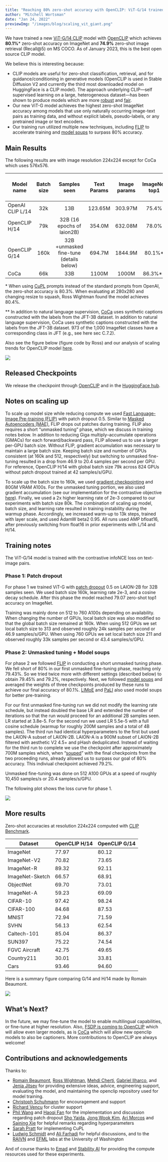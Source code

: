 ```yaml
---
title: "Reaching 80% zero-shot accuracy with OpenCLIP: ViT-G/14 trained on LAION-2B"
author: "Mitchell Wortsman"
date: "Jan 24, 2022"
previewImg: "/images/blog/scaling_vit_giant.png"
---
```


We have trained a new [ViT-G/14 CLIP](https://huggingface.co/laion/CLIP-ViT-bigG-14-laion2B-39B-b160k) model with [OpenCLIP](https://github.com/mlfoundations/open_clip) which achieves **80.1%*** zero-shot accuracy on ImageNet and **74.9%** zero-shot image retrieval (Recall@5) on MS COCO. As of January 2023, this is the best open source CLIP model.

We believe this is interesting because:
* CLIP models are useful for zero-shot classification, retrieval, and for guidance/conditioning in generative models (OpenCLIP is used in Stable Diffusion V2 and currently the third most downloaded model on HuggingFace is a CLIP model). The approach underlying CLIP—self supervised learning on a large, heterogeneous dataset—has been shown to produce models which are more [robust](https://openai.com/blog/clip/) and [fair](https://ai.facebook.com/blog/seer-10b-better-fairer-computer-vision-through-self-supervised-learning-training-on-diverse-datasets/).
* Our new ViT-G model achieves the highest zero-shot ImageNet accuracy among models that use only naturally occurring image-text pairs as training data, and without explicit labels, pseudo-labels, or any pretrained image or text encoders.
* Our training run utilized multiple new techniques, including [FLIP](https://arxiv.org/abs/2212.00794) to accelerate training and [model soups](https://arxiv.org/abs/2203.05482) to surpass 80% accuracy.

## Main Results
The following results are with image resolution 224x224 except for CoCa which uses 576x576.

| Model name       | Batch size |               Samples seen              | Text Params | Image params | ImageNet top1 | Mscoco image retrieval at 5 | Flickr30k image retrieval at 5 |
|------------------|:----------:|:---------------------------------------:|:-----------:|:------------:|:-------------:|:---------------------------:|:------------------------------:|
| OpenAI CLIP L/14 | 32k        | 13B                                     | 123.65M     | 303.97M      | 75.4%         | 61.0%                         | 87.0%                            |
| OpenCLIP H/14    | 79k        | 32B (16 epochs of laion2B)              | 354.0M      | 632.08M      | 78.0%         | 73.4%                       | 94%                            |
| OpenCLIP G/14    | 160k       | 32B +unmasked fine-tune (details below) | 694.7M      | 1844.9M      | 80.1%*        | 74.9%                       | 94.9%                          |
| CoCa            | 66k        | 33B                                     | 1100M       | 1000M        | 86.3%**       | 74.2                        | 95.7                           |

\* When using [CuPL](https://arxiv.org/abs/2209.03320) prompts instead of the standard prompts from OpenAI, the zero-shot accuracy is 80.3%. When evaluating at 280x280 and changing resize to squash, Ross Wightman found the model achieves 80.4%.

** In addition to natural language supervision, [CoCa](https://arxiv.org/abs/2205.01917) uses synthetic captions constructed with the labels from the JFT-3B dataset. In addition to natural language supervision, CoCa uses synthetic captions constructed with the labels from the JFT-3B dataset. 973 of the 1,000 ImageNet classes have a corresponding class in JFT (e.g., see here sec C.7.2).

Also see the figure below (figure code by Ross) and our analysis of scaling trends for OpenCLIP model [here](https://arxiv.org/abs/2212.07143).

![](/images/blog/scaling_vit_giant.png)

## Released Checkpoints

We release the checkpoint through [OpenCLIP](https://github.com/mlfoundations/open_clip) and in the [HuggingFace hub](https://huggingface.co/laion/CLIP-ViT-bigG-14-laion2B-39B-b160k).

## Notes on scaling up

To scale up model size while reducing compute we used [Fast Language-Image Pre-training (FLIP)](https://arxiv.org/abs/2212.00794) with patch dropout 0.5. Similar to [Masked Autoencoders (MAE)](https://arxiv.org/abs/2111.06377), FLIP drops out patches during training. FLIP also requires a short “unmasked tuning” phase, which we discuss in training notes below. In addition to reducing Giga multiply–accumulate operations (GMACs) for each forward/backward pass, FLIP allowed us to use a larger per-GPU batch size. Without FLIP, gradient accumulation was necessary to maintain a large batch size. Keeping batch size and number of GPUs consistent (at 160k and 512, respectively) but switching to unmasked fine-tuning resulted in a drop from 46.9 to 20.4 samples per second per GPU. For reference, OpenCLIP H/14 with global batch size 79k across 824 GPUs without patch dropout trained at 42 samples/s/GPU.

To scale up the batch size to 160k, we used [gradient checkpointing](https://arxiv.org/abs/1604.06174v2) and 80GM VRAM A100s. For the unmasked tuning portion, we also used gradient accumulation (see our implementation for the contrastive objective [here](https://github.com/mlfoundations/open_clip/pull/267)). Finally, we used a 2x higher learning rate of 2e-3 compared to our experiments with batch size 80k. The combination of scaling up model, batch size, and learning rate resulted in training instability during the warmup phase. Accordingly, we increased warm-up to 13k steps, trained with layer scale, and used AdamW beta2 0.95. All runs used AMP bfloat16, after previously switching from float16 in prior experiments with L/14 and H/14.

## Training notes

The ViT-G/14 model is trained with the contrastive infoNCE loss on text-image pairs.

### Phase 1: Patch dropout

For phase 1 we trained ViT-G with [patch dropout](https://arxiv.org/abs/2212.00794) 0.5 on LAION-2B for 32B samples seen. We used batch size 160k, learning rate 2e-3, and a cosine decay schedule. After this phase the model reached 79.07 zero-shot top1 accuracy on ImageNet.

Training was mainly done on 512 to 760 A100s depending on availability. When changing the number of GPUs, local batch size was also modified so that the global batch size remained at 160k. When using 512 GPUs we set local batch size to 313 and observed roughly 24k samples per second or 46.9 samples/s/GPU. When using 760 GPUs we set local batch size 211 and observed roughly 33k samples per second or 43.4 samples/s/GPU.

### Phase 2: Unmasked tuning + Model soups

For phase 2 we followed [FLIP](https://arxiv.org/abs/2212.00794) in conducting a short unmasked tuning phase. We fell short of 80% in our first unmasked fine-tuning phase, reaching only 79.43%. So we tried twice more with different settings (described below) to obtain 79.45% and 79.2%, respectively. Next, we followed [model soups](https://arxiv.org/abs/2203.05482) and averaged the weights of three checkpoints produced by these runs to achieve our final accuracy of 80.1%. [LIMoE](https://arxiv.org/abs/2206.02770) and [PaLI](https://ai.googleblog.com/2022/09/pali-scaling-language-image-learning-in.html) also used model soups for better pre-training.

For our first unmasked fine-tuning run we did not modify the learning rate schedule, but instead doubled the base LR and extended the number of iterations so that the run would proceed for an additional 2B samples seen. LR started at 3.8e-5. For the second run we used LR 5.5e-5 with a full cosine schedule (warmup for roughly 200M samples and a total of 4B samples). The third run had identical hyperparameters to the first but used the LAION-A subset of LAION-2B. LAION-A is a 900M subset of LAION-2B filtered with aesthetic V2 4.5+ and pHash deduplicated. Instead of waiting for the third run to complete we use the checkpoint after approximately 700M samples which, when “[souped](https://arxiv.org/abs/2203.05482)” with the final checkpoints from the two proceeding runs, already allowed us to surpass our goal of 80% accuracy. This indiviual checkpoint achieved 79.2%.

Unmasked fine-tuning was done on 512 A100 GPUs at a speed of roughly 10,450 samples/s or 20.4 samples/s/GPU.

The following plot shows the loss curve for phase 1.

![](/images/blog/loss_vit_giant.png)

## More results

Zero-shot accuracies at resolution 224x224 computed with [CLIP Benchmark](https://github.com/LAION-AI/CLIP_benchmark).

| Dataset         | OpenCLIP H/14 | OpenCLIP G/14 |
|-----------------|---------------|---------------|
| ImageNet        | 77.97         | 80.12         |
| ImageNet-V2     | 70.82         | 73.65         |
| ImageNet-R      | 89.32         | 92.11         |
| ImageNet-Sketch | 66.57         | 68.91         |
| ObjectNet       | 69.70         | 73.01         |
| ImageNet-A      | 59.23         | 69.09         |
| CIFAR-10        | 97.42         | 98.24         |
| CIFAR-100       | 84.68         | 87.53         |
| MNIST           | 72.94         | 71.59         |
| SVHN            | 56.13         | 62.54         |
| Caltech-101     | 85.04         | 86.37         |
| SUN397          | 75.22         | 74.54         |
| FGVC Aircraft   | 42.75         | 49.65         |
| Country211      | 30.01         | 33.81         |
| Cars            | 93.46         | 94.60         |

Here is a summary figure comparing G/14 and H/14 made by Romain Beaumont.

![](/images/blog/summary_vit_giant.png)

## What’s Next?

In the future, we may fine-tune the model to enable multilingual capabilities, or fine-tune at higher resolution. Also, [FSDP is coming to OpenCLIP](https://github.com/mlfoundations/open_clip/pull/358) which will allow even larger models, as is [CoCa](https://github.com/mlfoundations/open_clip/pull/308) which will allow new openclip models to also be captioners. More contributions to OpenCLIP are always welcome!

## Contributions and acknowledgements

Thanks to:
* [Romain Beaumont](https://github.com/rom1504), [Ross Wightman](https://github.com/rwightman), [Mehdi Cherti](https://github.com/mehdidc), [Gabriel Ilharco](https://gabrielilharco.com/), and [Jenia Jitsev](https://github.com/JeniaJitsev) for providing extensive ideas, advice, engineering support, evaluating the model, and maintaining the openclip repository used for model training.
* [Christoph Schuhmann](https://github.com/christophschuhmann) for encouragement and support
* [Richard Vencu](https://github.com/rvencu) for cluster support
* [Phil Wang](https://github.com/lucidrains) and [Haoqi Fan](https://haoqifan.github.io/) for the implementation and discussion regarding patch dropout
[Sho Yaida](https://www.shoyaida.com/), [Jong Wook Kim](https://jongwook.kim/), [Ari Morcos](http://www.arimorcos.com/) and [Saining Xie](https://www.sainingxie.com/) for helpful remarks regarding hyperparameters
* [Sarah Pratt](https://sarahpratt.github.io/) for implementing CuPL
* [Ludwig Schmidt](https://github.com/ludwigschmidt) and [Ali Farhadi](https://homes.cs.washington.edu/~ali/) for helpful discussions, and to the [RAIVN](https://raivn.cs.washington.edu/) and [EFML](https://github.com/mlfoundations/) labs at the University of Washington

And of course thanks to [Emad](https://twitter.com/EMostaque) and [Stability AI](https://stability.ai/) for providing the compute resources used for these experiments.

